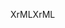 <span data-ttu-id="b1cb7-101">XrML</span><span class="sxs-lookup"><span data-stu-id="b1cb7-101">XrML</span></span>